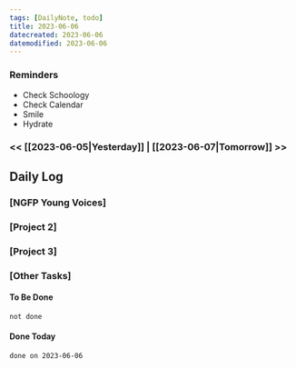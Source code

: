 ```yaml
---
tags: [DailyNote, todo]
title: 2023-06-06
datecreated: 2023-06-06
datemodified: 2023-06-06
---
```


### Reminders
- Check Schoology
- Check Calendar
- Smile
- Hydrate

### << [[2023-06-05|Yesterday]] | [[2023-06-07|Tomorrow]] >>

## Daily Log

### [NGFP Young Voices]



### [Project 2]



### [Project 3]



### [Other Tasks]

#### To Be Done

```tasks
not done
```

#### Done Today

```tasks
done on 2023-06-06
```